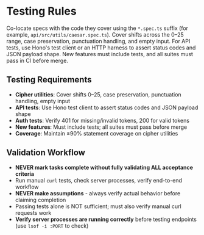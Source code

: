 # Testing Rules

Co-locate specs with the code they cover using the `*.spec.ts` suffix (for example, `api/src/utils/caesar.spec.ts`). Cover shifts across the 0–25 range, case preservation, punctuation handling, and empty input. For API tests, use Hono's test client or an HTTP harness to assert status codes and JSON payload shape. New features must include tests, and all suites must pass in CI before merge.

## Testing Requirements
- **Cipher utilities**: Cover shifts 0–25, case preservation, punctuation handling, empty input
- **API tests**: Use Hono test client to assert status codes and JSON payload shape
- **Auth tests**: Verify 401 for missing/invalid tokens, 200 for valid tokens
- **New features**: Must include tests; all suites must pass before merge
- **Coverage**: Maintain ≥90% statement coverage on cipher utilities

## Validation Workflow
- **NEVER mark tasks complete without fully validating ALL acceptance criteria**
- Run manual `curl` tests, check server processes, verify end-to-end workflow
- **NEVER make assumptions** - always verify actual behavior before claiming completion
- Passing tests alone is NOT sufficient; must also verify manual curl requests work
- **Verify server processes are running correctly** before testing endpoints (use `lsof -i :PORT` to check)
